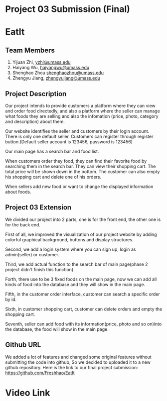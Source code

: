 # Project 03 Submission (Final)
# EatIt
## Team Members
1. Yijuan Zhi, yzhi@umass.edu
2. Haiyang Wu, haiyangwu@umass.edu
3. Shenghao Zhou shenghaozhou@umass.edu
4. Zhengyu Jiang, zhengyujiang@umass.edu


## Project Description
Our project intends to provide customers a platform where they can view and order food directedly,
and also a platform where the seller can manage what foods they are selling and also the infomation
(price, photo, category and description) about them.

Our website identifies the seller and customers by their login account. There is only one default
seller. Customers can register through register button.(Default seller account is 123456, password
is 123456)

Our main page has a search bar and food list.

When customers order they food, they can find their favorite food by searching them in the search
bar. They can view their shopping cart. The total price will be shown down in the bottom. The customer
can also empty his shopping cart and delete one of his orders.

When sellers add new food or want to change the displayed information about foods.


## Project 03 Extension
We divided our project into 2 parts, one is for the front end, the other one is for the back end.

First of all, we improved the visualization of our project website by adding colorful graphical background,
buttons and display structures.

Second, we add a login system where you can sign up, login as admin(seller) or customer.

Third, we add actual function to the search bar of main page(phase 2 project didn't finish this function).

Forth, there use to be 3 fixed foods on the main page, now we can add all kinds of food into the database
and they will show in the main page.

Fifth, in the customer order interface, customer can search a specific order by id.

Sixth, in customer shopping cart, customer can delete orders and empty the shopping cart.

Seventh, seller can add food with its information(price, photo and so on)into the database, the food will show in the main page. 


## Github URL
We added a lot of features and changed some original features without submitting the code into github,
So we decided to uploaded it to a new github repository. Here is the link to our final project submission:
https://github.com/Freshhao/EatIt


# Video Link
